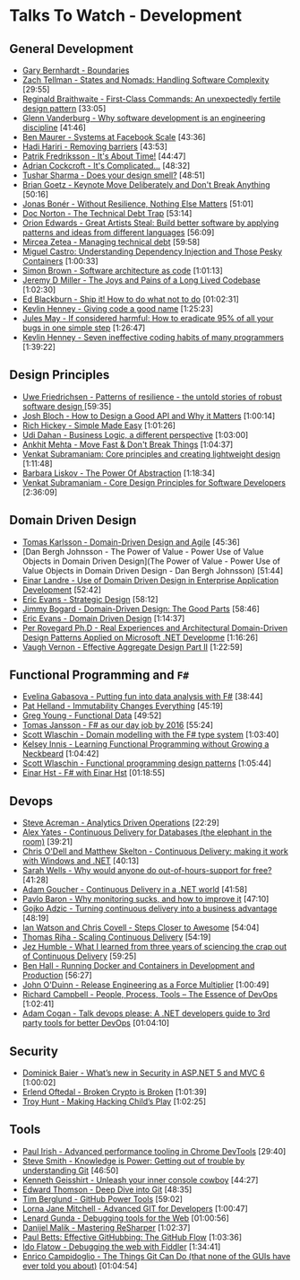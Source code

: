# Talks To Watch - Development

## General Development

- [Gary Bernhardt - Boundaries](https://www.destroyallsoftware.com/talks/boundaries)
- [Zach Tellman - States and Nomads: Handling Software Complexity](https://www.youtube.com/watch?v=KGaFcI2UNrI)  [29:55]
- [Reginald Braithwaite - First-Class Commands: An unexpectedly fertile design pattern](https://vimeo.com/157132267) [33:05]
- [Glenn Vanderburg - Why software development is an engineering discipline](https://www.youtube.com/watch?v=zDEpeWQHtFU)  [41:46]
- [Ben Maurer - Systems at Facebook Scale](https://www.youtube.com/watch?v=dlixGkelP9U)  [43:36]
- [Hadi Hariri - Removing barriers](https://vimeo.com/131644347)  [43:53]
- [Patrik Fredriksson - It's About Time!](https://vimeo.com/144819382)  [44:47]
- [Adrian Cockcroft - It's Complicated...](https://www.youtube.com/watch?v=iMJymSrKqF4)  [48:32]
- [Tushar Sharma - Does your design smell?](https://www.youtube.com/watch?v=eCw0vRpsz4s) [48:51]
- [Brian Goetz - Keynote Move Deliberately and Don't Break Anything](https://www.youtube.com/watch?v=ibYrHlwCKB4) [50:16]
- [Jonas Bonér - Without Resilience, Nothing Else Matters](https://www.youtube.com/watch?v=beC49rexj7I)  [51:01]
- [Doc Norton - The Technical Debt Trap](https://vimeo.com/181527148) [53:14]
- [Orion Edwards - Great Artists Steal: Build better software by applying patterns and ideas from different languages](https://channel9.msdn.com/Events/Ignite/Microsoft-Ignite-New-Zealand-2015/M314) [56:09]
- [Mircea Zetea - Managing technical debt](https://www.youtube.com/watch?v=58yuMI6K6BE) [59:58]
- [Miguel Castro: Understanding Dependency Injection and Those Pesky Containers](https://vimeo.com/68390510)  [1:00:33]
- [Simon Brown - Software architecture as code](https://www.youtube.com/watch?v=oDpdaXt0HQI)  [1:01:13]
- [Jeremy D Miller - The Joys and Pains of a Long Lived Codebase](http://www.infoq.com/presentations/Lessons-Learned-Jeremy-Miller)  [1:02:30]
- [Ed Blackburn - Ship it! How to do what not to do](https://vimeo.com/157719638) [01:02:31]
- [Kevlin Henney - Giving code a good name](https://www.youtube.com/watch?v=CzJ94TMPcD8) [1:25:23]
- [Jules May - If considered harmful: How to eradicate 95% of all your bugs in one simple step](https://www.youtube.com/watch?v=z43bmaMwagI) [1:26:47]
- [Kevlin Henney - Seven ineffective coding habits of many programmers](https://www.youtube.com/watch?v=oyyFKHpzL0Q) [1:39:22]

## Design Principles

- [Uwe Friedrichsen - Patterns of resilience - the untold stories of robust software design ](https://www.youtube.com/watch?v=T9MPDmw6MNI) [59:35]
- [Josh Bloch - How to Design a Good API and Why it Matters](https://www.youtube.com/watch?v=heh4OeB9A-c)  [1:00:14]
- [Rich Hickey - Simple Made Easy](http://www.infoq.com/presentations/Simple-Made-Easy)  [1:01:26]
- [Udi Dahan - Business Logic, a different perspective](https://vimeo.com/131757759)  [1:03:00]
- [Ankhit Mehta - Move Fast & Don't Break Things](https://www.youtube.com/watch?v=j_JviA5nvS0)  [1:04:37]
- [Venkat Subramaniam: Core principles and creating lightweight design](https://www.youtube.com/watch?v=IigBP0FCM3Y)  [1:11:48]
- [Barbara Liskov - The Power Of Abstraction](http://www.infoq.com/presentations/liskov-power-of-abstraction)  [1:18:34]
- [Venkat Subramaniam - Core Design Principles for Software Developers](https://www.youtube.com/watch?v=llGgO74uXMI) [2:36:09]

## Domain Driven Design

- [Tomas Karlsson - Domain-Driven Design and Agile](https://vimeo.com/37602490)  [45:36]
- [Dan Bergh Johnsson - The Power of Value - Power Use of Value Objects in Domain Driven Design](The Power of Value - Power Use of Value Objects in Domain Driven Design - Dan Bergh Johnsson)  [51:44]
- [Einar Landre - Use of Domain Driven Design in Enterprise Application Development](https://vimeo.com/12971233)  [52:42]
- [Eric Evans - Strategic Design](https://vimeo.com/12674642)  [58:12]
- [Jimmy Bogard - Domain-Driven Design: The Good Parts](https://vimeo.com/200271482) [58:46]
- [Eric Evans - Domain Driven Design](https://www.youtube.com/watch?v=7MaYeudL9yo)  [1:14:37]
- [Per Rovegard Ph.D - Real Experiences and Architectural Domain-Driven Design Patterns Applied on Microsoft .NET Developme](https://www.youtube.com/watch?v=QQdRRltJk2g)  [1:16:26]
- [Vaugh Vernon - Effective Aggregate Design Part II](https://vimeo.com/33708293)  [1:22:59]

## Functional Programming and `F#`

- [Evelina Gabasova - Putting fun into data analysis with F#](https://vimeo.com/144816160) [38:44]
- [Pat Helland - Immutability Changes Everything](https://vimeo.com/52831373)  [45:19]
- [Greg Young - Functional Data](https://vimeo.com/131636650)  [49:52]
- [Tomas Jansson - F# as our day job by 2016](https://vimeo.com/132194547)  [55:24]
- [Scott Wlaschin - Domain modelling with the F# type system](https://vimeo.com/97507575)  [1:03:40]
- [ Kelsey Innis - Learning Functional Programming without Growing a Neckbeard](https://www.youtube.com/watch?v=OOvL6QAxRK4)  [1:04:42]
- [Scott Wlaschin - Functional programming design patterns](https://vimeo.com/113588389)  [1:05:44]
- [Einar Hst - F# with Einar Hst](https://vimeo.com/145626941) [01:18:55]

## Devops

- [Steve Acreman - Analytics Driven Operations](https://vimeo.com/184022591) [22:29]
- [Alex Yates - Continuous Delivery for Databases (the elephant in the room)](https://vimeo.com/129090957)   [39:21]
- [Chris O'Dell and Matthew Skelton - Continuous Delivery: making it work with Windows and .NET](https://vimeo.com/157086224) [40:13]
- [Sarah Wells - Why would anyone do out-of-hours-support for free?](https://vimeo.com/184022950) [41:28]
- [Adam Goucher - Continuous Delivery in a .NET world](https://vimeo.com/111289719)  [41:58]
- [Pavlo Baron - Why monitoring sucks, and how to improve it](https://vimeo.com/131643292)  [47:10]
- [Gojko Adzic - Turning continuous delivery into a business advantage ](https://www.youtube.com/watch?v=FCCnj4CDkts) [48:19]
- [Ian Watson and Chris Covell - Steps Closer to Awesome](https://vimeo.com/162614968) [54:04]
- [Thomas Riha - Scaling Continuous Delivery](https://vimeo.com/100331338)  [54:19]
- [Jez Humble - What I learned from three years of sciencing the crap out of Continuous Delivery](https://vimeo.com/160945085) [59:25]
- [Ben Hall - Running Docker and Containers in Development and Production](https://vimeo.com/131639823)  [56:27]
- [John O'Duinn - Release Engineering as a Force Multiplier](http://www.youtube.com/watch?v=7j0NDGJVROI)  [1:00:49]
- [Richard Campbell - People, Process, Tools – The Essence of DevOps](https://vimeo.com/97337256)  [1:02:41]
- [Adam Cogan - Talk devops please: A .NET developers guide to 3rd party tools for better DevOps](https://vimeo.com/171996391) [01:04:10]

## Security

- [Dominick Baier - What’s new in Security in ASP.NET 5 and MVC 6](https://vimeo.com/154041158)  [1:00:02]
- [Erlend Oftedal - Broken Crypto is Broken](https://vimeo.com/154958368) [1:01:39]
- [Troy Hunt - Making Hacking Child’s Play](https://vimeo.com/153908385)  [1:02:25]

## Tools

- [Paul Irish - Advanced performance tooling in Chrome DevTools](https://www.youtube.com/watch?v=0xx_dkv9DEY)  [29:40]
- [Steve Smith - Knowledge is Power: Getting out of trouble by understanding Git](https://www.youtube.com/watch?v=sevc6668cQ0)  [46:50]
- [Kenneth Geisshirt - Unleash your inner console cowboy](https://vimeo.com/144829972)  [44:27]
- [Edward Thomson - Deep Dive into Git](https://www.youtube.com/watch?v=dBSHLb1B8sw)  [48:35]
- [Tim Berglund - GitHub Power Tools](https://vimeo.com/97473703)  [59:02]
- [Lorna Jane Mitchell - Advanced GIT for Developers](https://www.youtube.com/watch?v=duqBHik7nRo) [1:00:47]
- [Lenard Gunda - Debugging tools for the Web](https://vimeo.com/157292748) [01:00:56]
- [Danijel Malik - Mastering ReSharper](https://www.youtube.com/watch?v=GSHmVSh3e8g) [1:02:37]
- [Paul Betts: Effective GitHubbing: The GitHub Flow](https://vimeo.com/68378254)  [1:03:36]
- [Ido Flatow - Debugging the web with Fiddler](https://www.youtube.com/watch?v=nHMHsFMRbqw) [1:34:41]
- [Enrico Campidoglio - The Things Git Can Do (that none of the GUIs have ever told you about)](https://vimeo.com/171317261) [01:04:54]
